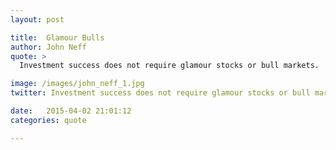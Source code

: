 ```yaml
---
layout: post

title:  Glamour Bulls
author: John Neff
quote: >
  Investment success does not require glamour stocks or bull markets. 

image: /images/john_neff_1.jpg
twitter: Investment success does not require glamour stocks or bull markets.  John Neff http://quotes.stockflare.com/

date:   2015-04-02 21:01:12
categories: quote

---
```


